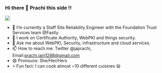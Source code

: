 ### Hi there 👋 Prachi this side !!

<img src='https://avataaars.io/?avatarStyle=Circle&topType=LongHairStraightStrand&accessoriesType=Prescription01&hairColor=Black&facialHairType=Blank&clotheType=BlazerShirt&eyeType=Side&eyebrowType=DefaultNatural&mouthType=Default&skinColor=Light'
/>

- 🔭 I’m currently a Staff Site Reliability Engineer with the Foundation Trust Services team @Fastly. 
- 👯 I work on Certificate Authority, WebPKI and things security.
- 💬 Ask me about WebPKI, Security, infrastructure and cloud services.
- 📫 How to reach me: Twitter @japrachi, Email:prachi.jain1288@gmail.com
- 😄 Pronouns: She/Her/Hers
- ⚡ Fun fact: I can cook almost ~10 different cuisines :smiley:
